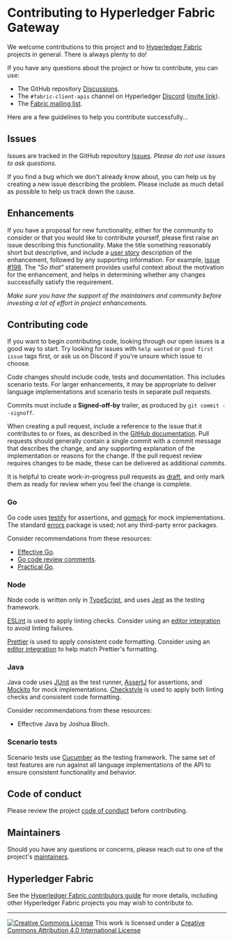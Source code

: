 # Contributing to Hyperledger Fabric Gateway

We welcome contributions to this project and to [Hyperledger Fabric](https://hyperledger-fabric.readthedocs.io) projects in general. There is always plenty to do!

If you have any questions about the project or how to contribute, you can use:

- The GitHub repository [Discussions](https://github.com/hyperledger/fabric-gateway/discussions).
- The `#fabric-client-apis` channel on Hyperledger [Discord](https://discord.com/channels/905194001349627914/943089887589048350) ([invite link](https://discord.gg/hyperledger)).
- The [Fabric mailing list](https://lists.hyperledger.org/g/fabric).

Here are a few guidelines to help you contribute successfully...

## Issues

Issues are tracked in the GitHub repository [Issues](https://github.com/hyperledger/fabric-gateway/issues). *Please do not use issues to ask questions.*

If you find a bug which we don't already know about, you can help us by creating a new issue describing the problem. Please include as much detail as possible to help us track down the cause.

## Enhancements

If you have a proposal for new functionality, either for the community to consider or that you would like to contribute yourself, please first raise an issue describing this functionality. Make the title something reasonably short but descriptive, and include a [user story](https://en.wikipedia.org/wiki/User_story) description of the enhancement, followed by any supporting information. For example, [issue #198](https://github.com/hyperledger/fabric-gateway/issues/198). The *"So that"* statement provides useful context about the motivation for the enhancement, and helps in determining whether any changes successfully satisfy the requirement.

*Make sure you have the support of the maintainers and community before investing a lot of effort in project enhancements.*

## Contributing code

If you want to begin contributing code, looking through our open issues is a good way to start. Try looking for issues with `help wanted` or `good first issue` tags first, or ask us on Discord if you're unsure which issue to choose.

Code changes should include code, tests and documentation. This includes scenario tests. For larger enhancements, it may be appropriate to deliver language implementations and scenario tests in separate pull requests.

Commits must include a **Signed-off-by** trailer, as produced by `git commit --signoff`.

When creating a pull request, include a reference to the issue that it contributes to or fixes, as described in the [GitHub documentation](https://docs.github.com/en/issues/tracking-your-work-with-issues/linking-a-pull-request-to-an-issue). Pull requests should generally contain a single commit with a commit message that describes the change, and any supporting explanation of the implementation or reasons for the change. If the pull request review requires changes to be made, these can be delivered as additional commits.

It is helpful to create work-in-progress pull requests as [draft](https://docs.github.com/en/pull-requests/collaborating-with-pull-requests/proposing-changes-to-your-work-with-pull-requests/about-pull-requests#draft-pull-requests), and only mark them as ready for review when you feel the change is complete.

### Go

Go code uses [testify](https://github.com/stretchr/testify) for assertions, and [gomock](https://github.com/uber-go/mock) for mock implementations. The standard [errors](https://pkg.go.dev/errors) package is used; not any third-party error packages.

Consider recommendations from these resources:

- [Effective Go](https://go.dev/doc/effective_go).
- [Go code review comments](https://github.com/golang/go/wiki/CodeReviewComments).
- [Practical Go](https://dave.cheney.net/practical-go/presentations/gophercon-singapore-2019.html).

### Node

Node code is written only in [TypeScript](https://www.typescriptlang.org/), and uses [Jest](https://jestjs.io/) as the testing framework.

[ESLint](https://typescript-eslint.io/) is used to apply linting checks. Consider using an [editor integration](https://eslint.org/docs/latest/use/integrations) to avoid linting failures.

[Prettier](https://prettier.io/) is used to apply consistent code formatting. Consider using an [editor integration](https://prettier.io/docs/en/editors) to help match Prettier's formatting.

### Java

Java code uses [JUnit](https://junit.org/) as the test runner, [AssertJ](https://assertj.github.io/doc/) for assertions, and [Mockito](https://site.mockito.org/) for mock implementations. [Checkstyle](https://checkstyle.org/) is used to apply both linting checks and consistent code formatting.

Consider recommendations from these resources:

- Effective Java by Joshua Bloch.

### Scenario tests

Scenario tests use [Cucumber](https://cucumber.io/docs/cucumber/) as the testing framework. The same set of test features are run against all language implementations of the API to ensure consistent functionality and behavior.

## Code of conduct

Please review the project [code of conduct](CODE_OF_CONDUCT.md) before contributing.

## Maintainers

Should you have any questions or concerns, please reach out to one of the project's [maintainers](MAINTAINERS.md).

## Hyperledger Fabric

See the [Hyperledger Fabric contributors guide](http://hyperledger-fabric.readthedocs.io/en/latest/CONTRIBUTING.html) for more details, including other Hyperledger Fabric projects you may wish to contribute to.

---

[![Creative Commons License](https://i.creativecommons.org/l/by/4.0/88x31.png)](http://creativecommons.org/licenses/by/4.0/)
This work is licensed under a [Creative Commons Attribution 4.0 International License](http://creativecommons.org/licenses/by/4.0/)
